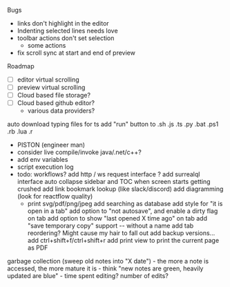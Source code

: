 
Bugs
 - links don't highlight in the editor
 - Indenting selected lines needs love
 - toolbar actions don't set selection
    - some actions
 - fix scroll sync at start and end of preview

Roadmap
 - [ ] editor virtual scrolling
 - [ ] preview virtual scrolling
 - [ ] Cloud based file storage?
 - [ ] Cloud based github editor?
    - various data providers?

auto download typing files for ts
add "run" button to .sh .js .ts .py .bat .ps1 .rb .lua .r
 - PISTON (engineer man)
 - consider live compile/invoke java/.net/c++?
 - add env variables
 - script execution log
 - todo: workflows?
add http / ws request interface
? add surrealql interface
auto collapse sidebar and TOC when screen starts getting crushed
add link bookmark lookup (like slack/discord)
add diagramming (look for reactflow quality)
    - print svg/pdf/png/jpeg
add searching as database
add style for "it is open in a tab"
add option to "not autosave", and enable a dirty flag on tab
add option to show "last opened X time ago" on tab
add "save temporary copy" support -- without a name
add tab reordering? Might cause my hair to fall out
add backup versions...
add ctrl+shift+f/ctrl+shift+r
add print view to print the current page as PDF

garbage collection (sweep old notes into "X date")
    - the more a note is accessed, the more mature it is
    - think "new notes are green, heavily updated are blue"
        - time spent editing? number of edits?
